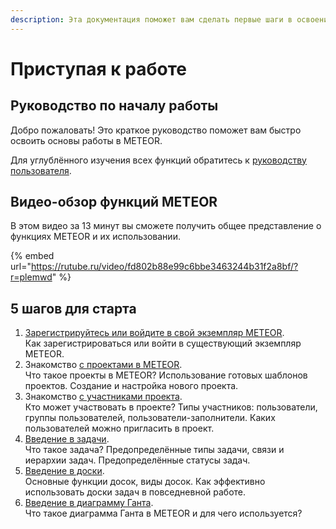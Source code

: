 ```yaml
---
description: Эта документация поможет вам сделать первые шаги в освоении METEOR.
---
```


# Приступая к работе

## Руководство по началу работы

Добро пожаловать! Это краткое руководство поможет вам быстро освоить основы работы в METEOR.

Для углублённого изучения всех функций обратитесь к [руководству пользователя](rukovodstvo-polzovatelya/).

## Видео-обзор функций METEOR

В этом видео за 13 минут вы сможете получить общее представление о функциях METEOR и их использовании.

{% embed url="https://rutube.ru/video/fd802b88e99c6bbe3463244b31f2a8bf/?r=plemwd" %}

## 5 шагов для старта

1. [Зарегистрируйтесь или войдите в свой экземпляр METEOR](pristupaya-k-rabote/registraciya-i-vkhod.md).\
   Как зарегистрироваться или войти в существующий экземпляр METEOR.
2. Знакомство [с проектами в METEOR](pristupaya-k-rabote/proekty/).\
   Что такое проекты в METEOR? Использование готовых шаблонов проектов. Создание и настройка нового проекта.
3. Знакомство [с участниками проекта](pristupaya-k-rabote/uchastniki-proekta.md).\
   Кто может участвовать в проекте? Типы участников: пользователи, группы пользователей, пользователи-заполнители. Каких пользователей можно пригласить в проект.
4. [Введение в задачи](pristupaya-k-rabote/zadachi.md).\
   Что такое задача? Предопределённые типы задачи, связи и иерархии задач. Предопределённые статусы задач.
5. [Введение в доски](pristupaya-k-rabote/doski-zadach.md).\
   Основные функции досок, виды досок. Как эффективно использовать доски задач в повседневной работе.
6. [Введение в диаграмму Ганта](pristupaya-k-rabote/diagramma-ganta.md).\
   Что такое диаграмма Ганта в METEOR и для чего используется?
